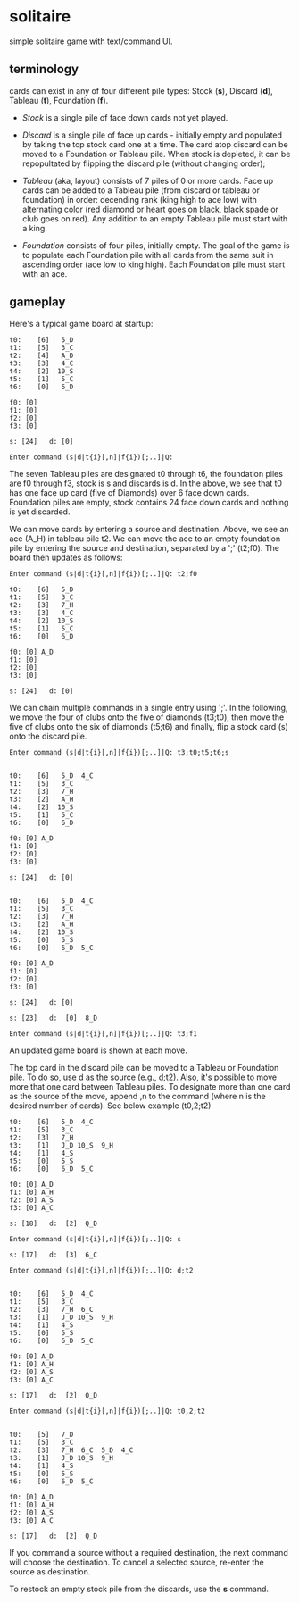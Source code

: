 # solitaire

simple solitaire game with text/command UI. 

## terminology

cards can exist in any of four different pile types: Stock (**s**), Discard (**d**), Tableau (**t**), Foundation (**f**).

* *Stock* is a single pile of face down cards not yet played.  

* *Discard* is a single pile of face up cards - initially empty and populated by taking the top stock card one at a time. The card atop discard can be moved to a Foundation or Tableau pile. When stock is depleted, it can be repopultated by flipping the discard pile (without changing order);
* *Tableau* (aka, layout) consists of 7 piles of 0 or more cards. Face up cards can be added to a Tableau pile (from discard or tableau or foundation) in order: decending rank (king high to ace low) with alternating color (red diamond or heart goes on black, black spade or club goes on red). Any addition to an empty Tableau pile must start with a king.
* *Foundation* consists of four piles, initially empty. The goal of the game is to populate each Foundation pile with all cards from the same suit in ascending order (ace low to king high). Each Foundation pile must start with an ace.

## gameplay

Here's a typical game board at startup:

```
t0:    [6]   5_D 
t1:    [5]   3_C 
t2:    [4]   A_D 
t3:    [3]   4_C 
t4:    [2]  10_S 
t5:    [1]   5_C 
t6:    [0]   6_D 

f0: [0] 
f1: [0] 
f2: [0] 
f3: [0] 

s: [24]   d: [0]

Enter command (s|d|t{i}[,n]|f{i})[;..]|Q: 
```

The seven Tableau piles are designated t0 through t6, the foundation piles are f0 through f3, stock is s and discards is d. In the above, we see that t0 has one face up card (five of Diamonds) over 6 face down cards. Foundation piles are empty, stock contains 24 face down cards and nothing is yet discarded. 

We can move cards by entering a source and destination. Above, we see an ace (A_H) in tableau pile t2. We can move the ace to an empty foundation pile by entering the source and destination, separated by a ';' (t2;f0). The board then updates as follows:

```
Enter command (s|d|t{i}[,n]|f{i})[;..]|Q: t2;f0

t0:    [6]   5_D 
t1:    [5]   3_C 
t2:    [3]   7_H 
t3:    [3]   4_C 
t4:    [2]  10_S 
t5:    [1]   5_C 
t6:    [0]   6_D 

f0: [0] A_D
f1: [0] 
f2: [0] 
f3: [0] 

s: [24]   d: [0]
```

We can chain multiple commands in a single entry using ';'. In the following, we move the four of clubs onto the five of diamonds (t3;t0), then move the five of clubs onto the six of diamonds (t5;t6) and finally, flip a stock card (s) onto the discard pile.

```
Enter command (s|d|t{i}[,n]|f{i})[;..]|Q: t3;t0;t5;t6;s


t0:    [6]   5_D  4_C 
t1:    [5]   3_C 
t2:    [3]   7_H 
t3:    [2]   A_H 
t4:    [2]  10_S 
t5:    [1]   5_C 
t6:    [0]   6_D 

f0: [0] A_D
f1: [0] 
f2: [0] 
f3: [0] 

s: [24]   d: [0]


t0:    [6]   5_D  4_C 
t1:    [5]   3_C 
t2:    [3]   7_H 
t3:    [2]   A_H 
t4:    [2]  10_S 
t5:    [0]   5_S 
t6:    [0]   6_D  5_C 

f0: [0] A_D
f1: [0] 
f2: [0] 
f3: [0] 

s: [24]   d: [0]

s: [23]   d:  [0]  8_D

Enter command (s|d|t{i}[,n]|f{i})[;..]|Q: t3;f1

```

An updated game board is shown at each move.

The top card in the discard pile can be moved to a Tableau or Foundation pile. To do so, use d as the source (e.g., d;t2).
Also, it's possible to move more that one card between Tableau piles. To designate more than one card as the source of the move, append ,n to the command (where n is the desired number of cards). See below example (t0,2;t2)

```
t0:    [6]   5_D  4_C 
t1:    [5]   3_C 
t2:    [3]   7_H 
t3:    [1]   J_D 10_S  9_H 
t4:    [1]   4_S 
t5:    [0]   5_S 
t6:    [0]   6_D  5_C 

f0: [0] A_D
f1: [0] A_H
f2: [0] A_S
f3: [0] A_C

s: [18]   d:  [2]  Q_D

Enter command (s|d|t{i}[,n]|f{i})[;..]|Q: s

s: [17]   d:  [3]  6_C

Enter command (s|d|t{i}[,n]|f{i})[;..]|Q: d;t2


t0:    [6]   5_D  4_C 
t1:    [5]   3_C 
t2:    [3]   7_H  6_C 
t3:    [1]   J_D 10_S  9_H 
t4:    [1]   4_S 
t5:    [0]   5_S 
t6:    [0]   6_D  5_C 

f0: [0] A_D
f1: [0] A_H
f2: [0] A_S
f3: [0] A_C

s: [17]   d:  [2]  Q_D

Enter command (s|d|t{i}[,n]|f{i})[;..]|Q: t0,2;t2


t0:    [5]   7_D 
t1:    [5]   3_C 
t2:    [3]   7_H  6_C  5_D  4_C 
t3:    [1]   J_D 10_S  9_H 
t4:    [1]   4_S 
t5:    [0]   5_S 
t6:    [0]   6_D  5_C 

f0: [0] A_D
f1: [0] A_H
f2: [0] A_S
f3: [0] A_C

s: [17]   d:  [2]  Q_D

```

If you command a source without a required destination, the next command will choose the destination. To cancel a selected source, re-enter the source as destination.

To restock an empty stock pile from the discards, use the **s** command.
